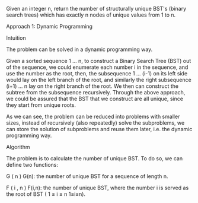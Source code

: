 Given an integer n, return the number of structurally unique BST's (binary search trees) which has exactly n nodes of unique values from 1 to n.

Approach 1: Dynamic Programming

Intuition

The problem can be solved in a dynamic programming way.

Given a sorted sequence 1 ... n, to construct a Binary Search Tree (BST) out of the sequence, we could enumerate each number i in the sequence, and use the number as the root, then, the subsequence 1 ... (i-1) on its left side would lay on the left branch of the root, and similarly the right subsequence (i+1) ... n lay on the right branch of the root. We then can construct the subtree from the subsequence recursively. Through the above approach, we could be assured that the BST that we construct are all unique, since they start from unique roots.

As we can see, the problem can be reduced into problems with smaller sizes, instead of recursively (also repeatedly) solve the subproblems, we can store the solution of subproblems and reuse them later, i.e. the dynamic programming way.

Algorithm

The problem is to calculate the number of unique BST. To do so, we can define two functions:

G
(
n
)
G(n): the number of unique BST for a sequence of length n.

F
(
i
,
n
)
F(i,n): the number of unique BST, where the number i is served as the root of BST (
1
≤
i
≤
n
1≤i≤n).

